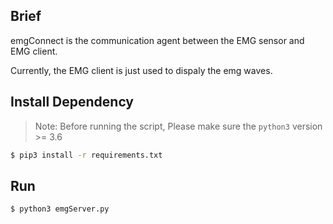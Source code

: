 ## Brief

emgConnect is the communication agent between the EMG sensor and EMG client.

Currently, the EMG client is just used to dispaly the emg waves.

## Install Dependency
> Note: Before running the script, Please make sure the `python3` version >= 3.6

```sh
$ pip3 install -r requirements.txt
```

## Run

```sh
$ python3 emgServer.py
```

